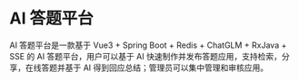 # AI 答题平台

AI 答题平台是一款基于 Vue3 + Spring Boot + Redis + ChatGLM + RxJava + SSE 的 AI 答题平台，用户可以基于 AI 快速制作并发布答题应用，支持检索，分享，在线答题并基于 AI 得到回应总结；管理员可以集中管理和审核应用。
